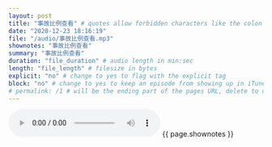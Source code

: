 ```yaml
---
layout: post
title: "事故比例查看" # quotes allow forbidden characters like the colon
date: "2020-12-23 18:16:19"
file: "/audio/事故比例查看.mp3"
shownotes: "事故比例查看"
summary: "事故比例查看"
duration: "file_duration" # audio length in min:sec
length: "file_length" # filesize in bytes
explicit: "no" # change to yes to flag with the explicit tag
block: "no" # change to yes to keep an episode from showing up in iTunes
# permalink: /1 # will be the ending part of the pages URL, delete to default to the title
---
```


<audio controls>
<source src="{{site.url}}{{site.baseurl}}{{ page.file }}" type="audio/x-mp3">
Your browser does not support the audio element.
</audio>
{{ page.shownotes }}
